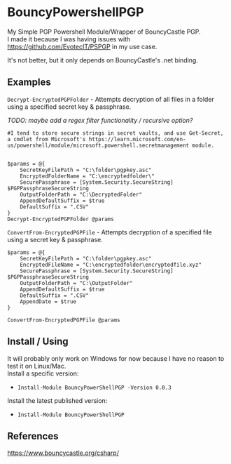 # BouncyPowershellPGP
My Simple PGP Powershell Module/Wrapper of BouncyCastle PGP.  
I made it because I was having issues with https://github.com/EvotecIT/PSPGP in my use case.  

It's not better, but it only depends on BouncyCastle's .net binding. 

## Examples
`Decrypt-EncryptedPGPFolder` - Attempts decryption of all files in a folder using a specified secret key & passphrase.  

*TODO: maybe add a regex filter functionality / recursive option?*

```pwsh
#I tend to store secure strings in secret vaults, and use Get-Secret, a cmdlet from Microsoft's https://learn.microsoft.com/en-us/powershell/module/microsoft.powershell.secretmanagement module.


$params = @{
    SecretKeyFilePath = "C:\folder\pgpkey.asc"
    EncryptedFolderName = "C:\encryptedfolder\"
    SecurePassphrase = [System.Security.SecureString] $PGPPassphraseSecureString
    OutputFolderPath = "C:\DecryptedFolder"
    AppendDefaultSuffix = $true
    DefaultSuffix = ".CSV"
}
Decrypt-EncryptedPGPFolder @params
```
`ConvertFrom-EncryptedPGPFile` - Attempts decryption of a specified file using a secret key & passphrase.

```pwsh
$params = @{
    SecretKeyFilePath = "C:\folder\pgpkey.asc"
    EncryptedFileName = "C:\encryptedfolder\encryptedfile.xyz"
    SecurePassphrase = [System.Security.SecureString] $PGPPassphraseSecureString
    OutputFolderPath = "C:\OutputFolder"
    AppendDefaultSuffix = $true
    DefaultSuffix = ".CSV"
    AppendDate = $true
}

ConvertFrom-EncryptedPGPFile @params
```
## Install / Using
It will probably only work on Windows for now because I have no reason to test it on Linux/Mac.  
Install a specific version:
 * `Install-Module BouncyPowerShellPGP -Version 0.0.3`  

Install the latest published version:
 * `Install-Module BouncyPowerShellPGP` 
## References
https://www.bouncycastle.org/csharp/
